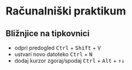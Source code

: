 # Računalniški praktikum
## Bližnjice na tipkovnici
- odpri predogled <kbd>Ctrl</kbd> + <kbd>Shift</kbd> + <kbd>V</kbd> 
- ustvari novo datoteko <kbd>Ctrl</kbd> + <kbd>N</kbd>
- dodaj kurzor zgoraj/spodaj <kbd>Ctrl</kbd> + <kbd>Alt</kbd> + <kbd>↑↓</kbd>
